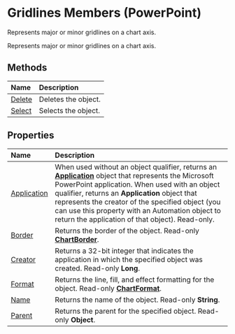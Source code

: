
# Gridlines Members (PowerPoint)
Represents major or minor gridlines on a chart axis.

Represents major or minor gridlines on a chart axis.


## Methods



|**Name**|**Description**|
|:-----|:-----|
|[Delete](2f869cc2-8fe2-299e-ad3e-cba6e0e19d06.md)|Deletes the object.|
|[Select](67de6907-1ebc-4897-8106-dc297a273288.md)|Selects the object.|

## Properties



|**Name**|**Description**|
|:-----|:-----|
|[Application](8aaf9244-bb77-f8db-f68d-300982ce6540.md)|When used without an object qualifier, returns an  **[Application](978c2b99-4271-b953-4283-73b5f3d96f41.md)** object that represents the Microsoft PowerPoint application. When used with an object qualifier, returns an **Application** object that represents the creator of the specified object (you can use this property with an Automation object to return the application of that object). Read-only.|
|[Border](0cc39199-8d38-caa3-0c2b-5c430d99afeb.md)|Returns the border of the object. Read-only  **[ChartBorder](fd651a9a-4068-9a9b-f605-9228da5e6183.md)**.|
|[Creator](8f0ee740-a636-1c62-21e5-f858d21f2420.md)|Returns a 32-bit integer that indicates the application in which the specified object was created. Read-only  **Long**.|
|[Format](4613c88b-6043-4a9b-ae36-a929e3f7465c.md)|Returns the line, fill, and effect formatting for the object. Read-only  **[ChartFormat](bba095c6-2abf-eb14-10d4-35686c06941c.md)**.|
|[Name](72b87fc5-56a8-91b9-4afd-7ae4f6d1acfb.md)|Returns the name of the object. Read-only  **String**.|
|[Parent](9e9f42e4-2eb7-853c-4d1a-8cb690e5cf85.md)|Returns the parent for the specified object. Read-only  **Object**.|
